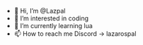 - 👋 Hi, I’m @Lazpal
- 👀 I’m interested in coding
- 🌱 I’m currently learning lua
- 📫 How to reach me Discord -> lazarospal
